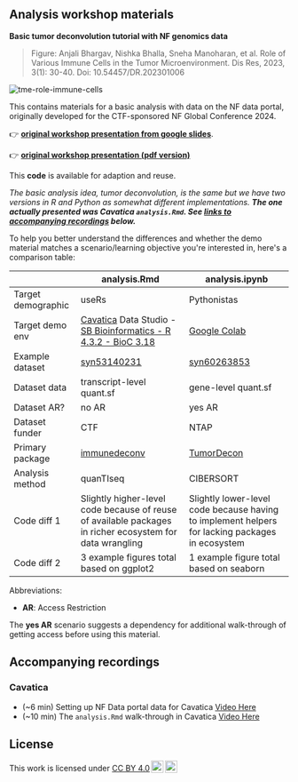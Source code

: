 ## Analysis workshop materials  

**Basic tumor deconvolution tutorial with NF genomics data**

> Figure: Anjali Bhargav, Nishka Bhalla, Sneha Manoharan,  et al. Role of Various Immune Cells in the Tumor Microenvironment. Dis Res, 2023, 3(1): 30-40. Doi: 10.54457/DR.202301006

![tme-role-immune-cells](https://github.com/nf-osi/tutorials/assets/32753274/64c5a272-1c37-4df2-a91f-e1de71af4141)

This contains materials for a basic analysis with data on the NF data portal, originally developed for the CTF-sponsored NF Global Conference 2024.

👉 [**original workshop presentation from google slides**](https://docs.google.com/presentation/d/1TcdmttOD-_Sq6gs44AOZs-kjaIkNPvWsp3L3IOCTvuI/edit#slide=id.g2e502207cfc_0_36).

👉 [**original workshop presentation (pdf version)**](https://github.com/nf-osi/tutorials/blob/49bf469198d50e1faebe69e26343ef1852d404bc/analysis_workshop_2024/NF%20Workshop%20Slides%20-%20CTF%20Conference%202024.pdf)

This **code** is available for adaption and reuse.

*The basic analysis idea, tumor deconvolution, is the same but we have two versions in R and Python as somewhat different implementations.* 
**_The one actually presented was Cavatica `analysis.Rmd`. See [links to accompanying recordings](#accompanying-recordings) below._**

To help you better understand the differences and whether the demo material matches a scenario/learning objective you're interested in, here's a comparison table:


|                    | analysis.Rmd     | analysis.ipynb |
| ----------------   | -------------    | ------------- |
| Target demographic | useRs            |  Pythonistas  |
| Target demo env   | [Cavatica](https://www.cavatica.org/) Data Studio - [SB Bioinformatics - R 4.3.2 - BioC 3.18](https://docs.cavatica.org/docs/about-libraries-in-a-data-cruncher-analysis#rstudio)  | [Google Colab](https://colab.research.google.com/)  |
| Example dataset   | [syn53140231](https://www.synapse.org/Synapse:syn53140231)  | [syn60263853](https://www.synapse.org/Synapse:syn60263853/datasets/)  |
| Dataset data     | transcript-level quant.sf | gene-level quant.sf 
| Dataset AR?     | no AR  | yes AR |
| Dataset funder  | CTF  | NTAP  |
| Primary package | [immunedeconv](https://github.com/omnideconv/immunedeconv)  | [TumorDecon](https://www.sciencedirect.com/science/article/pii/S2352711022000528) |
| Analysis method |  quanTIseq   | CIBERSORT |
| Code diff 1     | Slightly higher-level code because of reuse of available packages in richer ecosystem for data wrangling | Slightly lower-level code because having to implement helpers for lacking packages in ecosystem |
| Code diff 2   | 3 example figures total based on ggplot2  | 1 example figure total based on seaborn |


Abbreviations:

- **AR**: Access Restriction

The **yes AR** scenario suggests a dependency for additional walk-through of getting access before using this material.

## Accompanying recordings

### Cavatica

- (~6 min) Setting up NF Data portal data for Cavatica [Video Here](https://www.dropbox.com/scl/fi/j8wa67h1oxt7g28z1kdmp/Cavatica-Setup.mp4?rlkey=n9ukft5hmglla1flmm8p80ksh&st=6sr536wa&dl=0)
- (~10 min) The `analysis.Rmd` walk-through in Cavatica [Video Here](https://www.dropbox.com/scl/fi/pu8ux12v34awkjh2qtnu9/Cavatica-Analysis.mp4?rlkey=v47af65mhvff5xcmfo3l3z6wa&st=cjaqeryc&dl=0)


## License

 <p xmlns:cc="http://creativecommons.org/ns#" >This work is licensed under <a href="https://creativecommons.org/licenses/by/4.0/?ref=chooser-v1" target="_blank" rel="license noopener noreferrer" style="display:inline-block;">CC BY 4.0<img style="height:22px!important;margin-left:3px;vertical-align:text-bottom;" src="https://mirrors.creativecommons.org/presskit/icons/cc.svg?ref=chooser-v1" alt=""><img style="height:22px!important;margin-left:3px;vertical-align:text-bottom;" src="https://mirrors.creativecommons.org/presskit/icons/by.svg?ref=chooser-v1" alt=""></a></p> 





